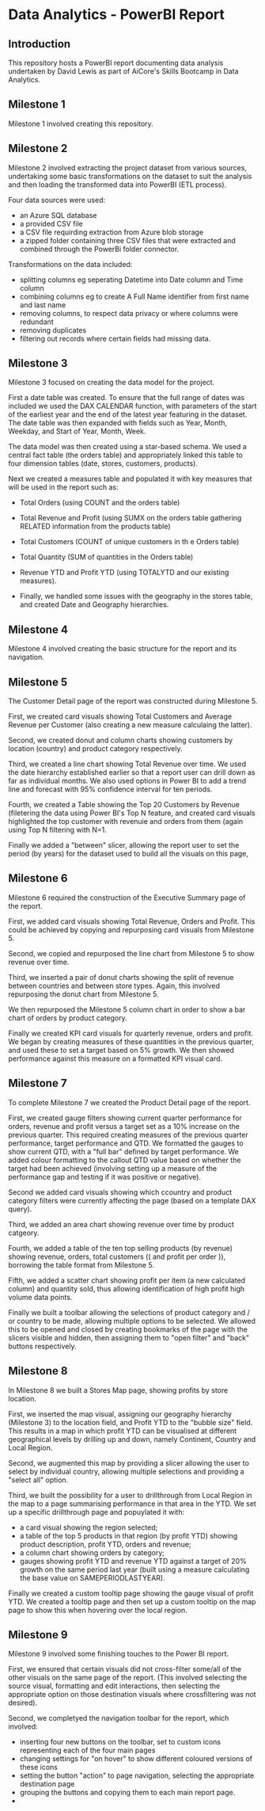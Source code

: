 # Data Analytics - PowerBI Report

## Introduction

This repository hosts a PowerBI report documenting data analysis undertaken by David Lewis as part of AiCore's Skills Bootcamp in Data Analytics.

## Milestone 1

Milestone 1 involved creating this repository.

## Milestone 2

Milestone 2 involved extracting the project dataset from various sources, undertaking some basic transformations on the dataset to suit the analysis and then loading the transformed data into PowerBI (ETL process).

Four data sources were used:
- an Azure SQL database
- a provided CSV file
- a CSV file requirding extraction from Azure blob storage
- a zipped folder containing three CSV files that were extracted and combined through the PowerBi folder connector.

Transformations on the data included:
- splitting columns eg seperating Datetime into Date column and Time column 
- combining columns eg to create A Full Name identifier from first name and last name
- removing columns, to respect data privacy or where columns were redundant
- removing duplicates
- filtering out records where certain fields had missing data.

## Milestone 3

Milestone 3 focused on creating the data model for the project.

First a date table was created.  To ensure that the full range of dates was included we used the DAX CALENDAR function, with parameters of the start of the earliest year and the end of the latest year featuring in the dataset.
The date table was then expanded with fields such as Year, Month, Weekday, and Start of Year, Month, Week.

The data model was then created using a star-based schema.  We used a central fact table (the orders table) and appropriately linked this table to four dimension tables (date, stores, customers, products).

Next we created a measures table and populated it with key measures that will be used in the report such as:
- Total Orders (using COUNT and the orders table)
- Total Revenue and Profit (using SUMX on the orders table gathering RELATED information from the products table)
- Total Customers (COUNT of unique customers in th e Orders table)
- Total Quantity (SUM of quantities in the Orders table)
- Revenue YTD and Profit YTD (using TOTALYTD and our existing measures).

- Finally, we handled some issues with the geography in the stores table, and created Date and Geography hierarchies.

## Milestone 4

Milestone 4 involved creating the basic structure for the report and its navigation.

## Milestone 5

The Customer Detail page of the report was constructed during Milestone 5.

First, we created card visuals showing Total Customers and Average Revenue per Customer (also creating a new measure calculaing the latter).

Second, we created donut and column charts showing customers by location (country) and product category respectively.

Third, we created a line chart showing Total Revenue over time.  We used the date hierarchy established earlier so that a report user can drill down as far as individual months.  We also used options in Power BI to add a trend line and forecast with 95% confidence interval for ten periods.

Fourth, we created a Table showing the Top 20 Customers by Revenue (filetering the data using Power BI's Top N feature, and created card visuals highlighted the top customer with revenuie and orders from them (again using Top N filtering with N=1.

Finally we added a "between" slicer, allowing the report user to set the period (by years) for the dataset used to build all the visuals on this page,

## Milestone 6

Milestone 6 required the construction of the Executive Summary page of the report.

First, we added card visuals showing Total Revenue, Orders and Profit.  This could be achieved by copying and repurposing card visuals from Milestone 5.

Second, we copied and repurposed the line chart from Milestone 5 to show revenue over time.

Third, we inserted a pair of donut charts showing the split of revenue between countries and between store types.  Again, this involved repurposing the donut chart from Milestone 5.

We then repurposed the Milestone 5 column chart in order to show a bar chart of orders by product category.

Finally we created KPI card visuals for quarterly revenue, orders and profit.  We began by creating measures of these quantities in the previous quarter, and used these to set a target based on 5% growth.
We then showed performance against this measure on a formatted KPI visual card.

## Milestone 7

To complete Milestone 7 we created the Product Detail page of the report.

First, we created gauge filters showing current quarter performance for orders, revenue and profit versus a target set as a 10% increase on the previous quarter.  This required creating measures of the previous quarter performance, target performance and QTD.  We formatted the gauges to show current QTD, with a "full bar" defined by target performance.  We added colour formatting to the callout QTD value based on whether the target had been achieved (involving setting up a measure of the performance gap and testing if it was positive or negative).

Second we added card visuals showing which ccountry and product category filters were currently affecting the page (based on a template DAX query).

Third, we added an area chart showing revenue over time by product catgeory.

Fourth, we added a table of the ten top selling products (by revenue) showing revenue, orders, total customers (( and profit per order )), borrowing the table format from Milestone 5.

Fifth, we added a scatter chart showing profit per item (a new calculated column) and quantity sold, thus allowing identification of high profit high volume data points.

Finally we built a toolbar allowing the selections of product category and / or country to be made, allowing multiple options to be selected.  We allowed this to be opened and closed by creating bookmarks of the page with the slicers visible and hidden, then assigning them to "open filter" and "back" buttons respectively.

## Milestone 8

In Milestone 8 we built a Stores Map page, showing profits by store location.

First, we inserted the map visual, assigning our geography hierarchy (Milestone 3) to the location field, and Profit YTD to the "bubble size" field.  This results in a map in which profit YTD can be visualised at different geographical levels by drilling up and down, namely Continent, Country and Local Region.

Second, we augmented this map by providing a slicer allowing the user to select by individual country, allowing multiple selections and providing a "select all" option.

Third, we built the possibility for a user to drillthrough from Local Region in the map to a page summarising performance in that area in the YTD.  We set up a specific drillthrough page and popuylated it with:
-  a card visual showing the region selected;
-  a table of the top 5 products in that region (by profit YTD) showing product description, profit YTD, orders and revenue;
-  a column chart showing orders by category;
-  gauges showing profit YTD and revenue YTD against a target of 20% growth on the same period last year (built using a measure calculating the base value on SAMEPERIODLASTYEAR).

Finally we created a custom tooltip page showing the gauge visual of profit YTD.  We created a tooltip page and then set up a custom tooltip on the map page to show this when hovering over the local region.

## Milestone 9

Milestone 9 involved some finishing touches to the Power BI report.

First, we ensured that certain visuals did not cross-filter some/all of the other visuals on the same page of the report.  (This involved selecting the source visual, formatting and edit interactions, then selecting the appropriate option on those destination visuals where crossfiltering was not desired).

Second, we completyed the navigation toolbar for the report, which involved:
- inserting four new buttons on the toolbar, set to custom icons representing each of the four main pages
- changing settings for "on hover" to show different coloured versions of these icons
- setting the button "action" to page navigation, selecting the appropriate destination page
- grouping the buttons and copying them to each main report page.
- 
